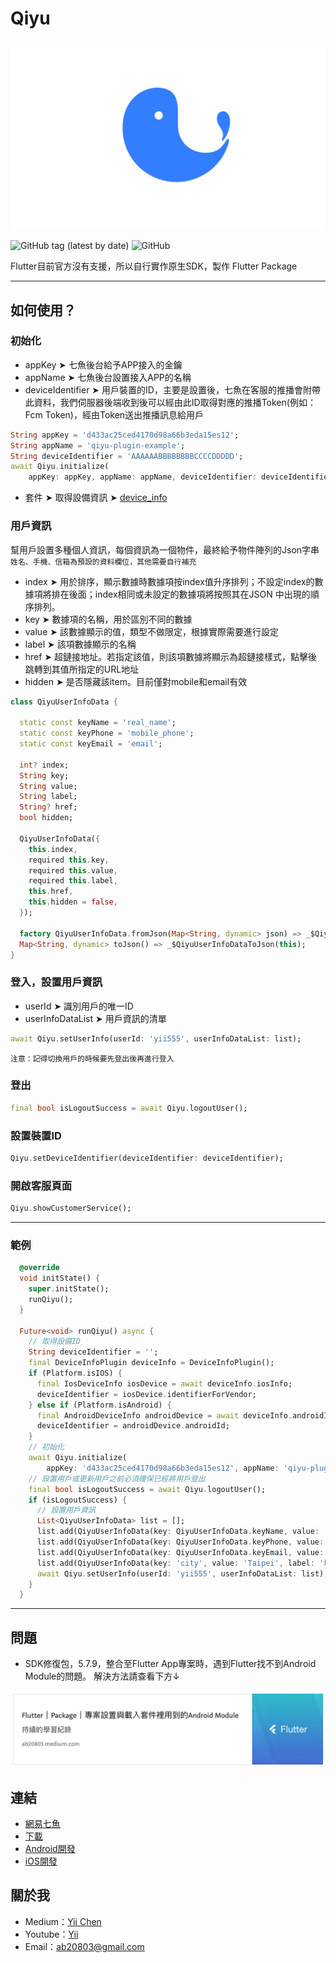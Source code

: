 # Qiyu

![](qiyu.png)

![GitHub tag (latest by date)](https://img.shields.io/github/v/tag/chyiiiiiiiiiiii/flutter_qiyu)
![GitHub](https://img.shields.io/github/license/chyiiiiiiiiiiii/flutter_qiyu?color=orange&style=flat-square)


Flutter目前官方沒有支援，所以自行實作原生SDK，製作 Flutter Package

-------------------

## 如何使用？
### 初始化
- appKey ➤ 七魚後台給予APP接入的金鑰
- appName ➤ 七魚後台設置接入APP的名稱
- deviceIdentifier ➤ 用戶裝置的ID，主要是設置後，七魚在客服的推播會附帶此資料，我們伺服器後端收到後可以經由此ID取得對應的推播Token(例如：Fcm Token)，經由Token送出推播訊息給用戶
``` dart
String appKey = 'd433ac25ced4170d98a66b3eda15es12';
String appName = 'qiyu-plugin-example';
String deviceIdentifier = 'AAAAAABBBBBBBBCCCCDDDDD';
await Qiyu.initialize(
    appKey: appKey, appName: appName, deviceIdentifier: deviceIdentifier);
```
- 套件 ➤ 取得設備資訊 ➤ [device_info](https://pub.dev/packages/device_info)

### 用戶資訊
幫用戶設置多種個人資訊，每個資訊為一個物件，最終給予物件陣列的Json字串
<br/>
```姓名、手機、信箱為預設的資料欄位，其他需要自行補充```

- index ➤ 用於排序，顯示數據時數據項按index值升序排列；不設定index的數據項將排在後面；index相同或未設定的數據項將按照其在JSON 中出現的順序排列。
- key ➤ 數據項的名稱，用於區別不同的數據
- value ➤ 該數據顯示的值，類型不做限定，根據實際需要進行設定
- label ➤ 該項數據顯示的名稱
- href ➤ 超鏈接地址。若指定該值，則該項數據將顯示為超鏈接樣式，點擊後跳轉到其值所指定的URL地址
- hidden ➤ 是否隱藏該item。目前僅對mobile和email有效

``` dart
class QiyuUserInfoData {

  static const keyName = 'real_name';
  static const keyPhone = 'mobile_phone';
  static const keyEmail = 'email';

  int? index;
  String key;
  String value;
  String label;
  String? href;
  bool hidden;

  QiyuUserInfoData({
    this.index,
    required this.key,
    required this.value,
    required this.label,
    this.href,
    this.hidden = false,
  });

  factory QiyuUserInfoData.fromJson(Map<String, dynamic> json) => _$QiyuUserInfoDataFromJson(json);
  Map<String, dynamic> toJson() => _$QiyuUserInfoDataToJson(this);
}

```

### 登入，設置用戶資訊
- userId ➤ 識別用戶的唯一ID
- userInfoDataList ➤ 用戶資訊的清單
``` dart
await Qiyu.setUserInfo(userId: 'yii555', userInfoDataList: list);
```
```注意：記得切換用戶的時候要先登出後再進行登入```

### 登出
``` dart
final bool isLogoutSuccess = await Qiyu.logoutUser();
```

### 設置裝置ID
``` dart
Qiyu.setDeviceIdentifier(deviceIdentifier: deviceIdentifier);
```

### 開啟客服頁面
``` dart
Qiyu.showCustomerService();
```



-------------------

### 範例
``` dart
  @override
  void initState() {
    super.initState();
    runQiyu();
  }

  Future<void> runQiyu() async {
    // 取得設備ID
    String deviceIdentifier = '';
    final DeviceInfoPlugin deviceInfo = DeviceInfoPlugin();
    if (Platform.isIOS) {
      final IosDeviceInfo iosDevice = await deviceInfo.iosInfo;
      deviceIdentifier = iosDevice.identifierForVendor;
    } else if (Platform.isAndroid) {
      final AndroidDeviceInfo androidDevice = await deviceInfo.androidInfo;
      deviceIdentifier = androidDevice.androidId;
    }
    // 初始化
    await Qiyu.initialize(
        appKey: 'd433ac25ced4170d98a66b3eda15es12', appName: 'qiyu-plugin-example', deviceIdentifier: deviceIdentifier);
    // 設置用戶或更新用戶之前必須確保已經將用戶登出
    final bool isLogoutSuccess = await Qiyu.logoutUser();
    if (isLogoutSuccess) {
      // 設置用戶資訊
      List<QiyuUserInfoData> list = [];
      list.add(QiyuUserInfoData(key: QiyuUserInfoData.keyName, value: 'Test(555)', label: '名字'));
      list.add(QiyuUserInfoData(key: QiyuUserInfoData.keyPhone, value: '0939552555', label: '電話'));
      list.add(QiyuUserInfoData(key: QiyuUserInfoData.keyEmail, value: '555@gmail.com', label: '信箱'));
      list.add(QiyuUserInfoData(key: 'city', value: 'Taipei', label: '城市', index: 0));
      await Qiyu.setUserInfo(userId: 'yii555', userInfoDataList: list);
    }
  }
```

--------------

## 問題
- SDK修復包，5.7.9，整合至Flutter App專案時，遇到Flutter找不到Android Module的問題。
解決方法請查看下方↓
<img src="android_module_issue.png" width="840" href='https://ab20803.medium.com/flutter-package-%E5%B0%88%E6%A1%88%E8%A8%AD%E7%BD%AE%E8%88%87%E8%BC%89%E5%85%A5%E5%A5%97%E4%BB%B6%E8%A3%A1%E7%94%A8%E5%88%B0%E7%9A%84android-module-273d933fb89c'>

## 連結
- [網易七魚](https://qiyukf.com/)
- [下載](https://qiyukf.com/download)
- [Android開發](https://qiyukf.com/docs/guide/android/)
- [iOS開發](https://qiyukf.com/docs/guide/ios/)

## 關於我
- Medium：[Yii Chen](https://ab20803.medium.com/)
- Youtube：[Yii](https://www.youtube.com/user/a22601807/videos)
- Email：<ab20803@gmail.com>
